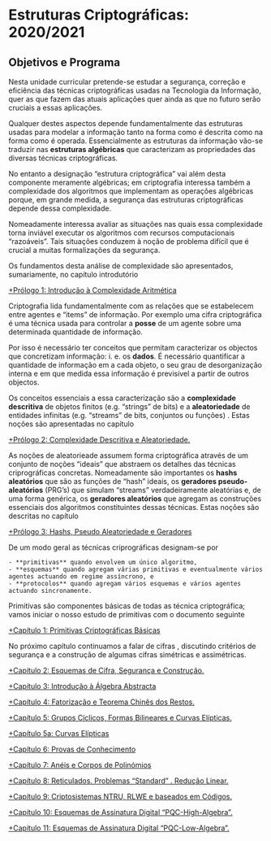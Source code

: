 # Estruturas Criptográficas: 2020/2021


## Objetivos e Programa

Nesta unidade curricular pretende-se estudar a segurança, correção e eficiência das técnicas criptográficas usadas na Tecnologia da Informação, quer as que fazem das atuais aplicações quer ainda as que no futuro serão cruciais a essas aplicações.

Qualquer destes aspectos depende fundamentalmente das estruturas usadas para modelar a informação tanto na forma como é descrita como na forma como é operada.
Essencialmente as estruturas da informação vão-se traduzir nas  **estruturas algébricas** que caracterizam as propriedades das diversas técnicas criptográficas. 

No entanto a designação “estrutura criptográfica” vai além desta componente meramente algébricas; em criptografia interessa também a complexidade dos algoritmos que implementam as operações algébricas porque, em grande medida, a segurança das estruturas criptográficas depende dessa complexidade.

Nomeadamente interessa avaliar as situações nas quais essa complexidade torna inviável executar os algoritmos com recursos computacionais “razoáveis”. Tais situações conduzem à noção de problema difícil que é crucial a muitas formalizações da segurança.

Os fundamentos desta análise de complexidade são apresentados, sumariamente, no capítulo introdutório

[+Prólogo  1: Introdução à Complexidade Aritmética](Prólogo_1_Introdução_à_Complexidade_Aritmética.md) 

Criptografia lida fundamentalmente com as relações que se estabelecem entre agentes e “items” de informação. Por exemplo uma cifra criptográfica é uma técnica usada para controlar a **posse** de um agente sobre uma determinada quantidade de informação.

Por isso é necessário ter conceitos que permitam caracterizar os objectos que concretizam informação: i. e. os **dados**. É necessário quantificar a quantidade de informação em a cada  objeto, o seu grau de desorganização interna  e em que medida essa informação é previsível a partir de outros objectos. 

Os conceitos essenciais a essa caracterização são a **complexidade descritiva** de objetos finitos (e.g. “strings” de bits) e a **aleatoriedade** de entidades infinitas (e.g. “streams” de bits, conjuntos ou  funções) . Estas noções são apresentadas no capítulo

[+Prólogo 2:  Complexidade Descritiva e Aleatoriedade.](Prólogo_2_Complexidade_Descritiva_e_Aleatoriedad.md) 

As noções de aleatorieade assumem forma criptográfica através de um conjunto de noções “ideais” que abstraem os detalhes das técnicas criprográficas concretas. Nomeadamente são importantes os **hashs aleatórios** que são as funções de “hash” ideais, os **geradores pseudo-aleatórios** (PRG’s) que simulam “streams” verdadeiramente aleatórias e, de uma forma genérica, os **geradores aleatórios** que agregam as construções essenciais dos algoritmos constituintes dessas técnicas.
Estas noções são descritas no capítulo

[+Prólogo 3: Hashs, Pseudo Aleatoriedade e Geradores](Prólogo_3_Hashs,_Pseudo_Aleatoriedade_e_Geradores.md) 

De um modo geral as técnicas criprográficas designam-se por

    - **primitivas** quando envolvem um único algoritmo, 
    - **esquemas** quando agregam várias primitivas e eventualmente vários agentes actuando em regime assíncrono, e
    - **protocolos** quando agregam vários esquemas e vários agentes actuando sincronamente.

Primitivas são componentes básicas de todas as técnica criptográfica;  vamos iniciar o nosso estudo de primitivas  com o documento seguinte

[+Capítulo 1: Primitivas Criptográficas Básicas](Capítulo_1_Primitivas_Criptográficas_Básicas.md) 

No próximo capítulo continuamos a falar de cifras , discutindo critérios de segurança e a construção de algumas cifras simétricas e assimétricas.

[+Capítulo 2: Esquemas de Cifra, Segurança e Construção.](Capítulo_2_Esquemas_de_Cifra,_Segurança_e_Constru.md) 

[+Capítulo 3:  Introdução à Álgebra Abstracta](Capítulo_3_Introdução_à_Álgebra_Abstracta.md) 

[+Capítulo 4:  Fatorização e Teorema Chinês dos Restos.](Capítulo_4_Fatorização_e_Teorema_Chinês_dos_Rest.md) 

[+Capítulo 5: Grupos Cíclicos, Formas Bilineares e Curvas Elípticas.](Capítulo_5_Grupos_Cíclicos,_Formas_Bilineares_e_C.md) 

[+Capítulo 5a: Curvas Elípticas](Capítulo_5a_Curvas_Elípticas.md) 

[+Capítulo 6: Provas de Conhecimento](Capítulo_6_Provas_de_Conhecimento_e_Assinatura_Di.md) 

[+Capítulo 7:  Anéis e Corpos de Polinómios](Capítulo_7_Anéis_e_Corpos_de_Polinómios.md) 

[+Capítulo 8: Reticulados. Problemas “Standard” . Redução Linear.](Capítulo_8_Reticulados_Problemas_“Standard”_Re.md) 

[+Capítulo 9: Criptosistemas NTRU,  RLWE e baseados em Códigos.](Capítulo_9_Criptosistemas_NTRU,_RLWE_e_baseados.md) 

[+Capítulo 10:  Esquemas de Assinatura Digital  “PQC-High-Algebra”.](Capítulo_10_Esquemas_de_Assinatura_Digital_“PQC.md) 

[+Capítulo  11: Esquemas de Assinatura Digital “PQC-Low-Algebra”.](Capítulo_11_Esquemas_de_Assinatura_Digital_“PQC-.md) 




 




